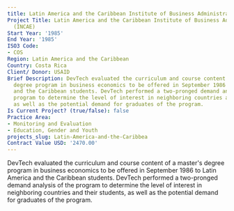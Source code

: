 ```yaml
---
title: Latin America and the Caribbean Institute of Business Administration (INCAE)
Project Title: Latin America and the Caribbean Institute of Business Administration
  (INCAE)
Start Year: '1985'
End Year: '1985'
ISO3 Code:
- COS
Region: Latin America and the Caribbean
Country: Costa Rica
Client/ Donor: USAID
Brief Description: DevTech evaluated the curriculum and course content of a master's
  degree program in business economics to be offered in September 1986 to Latin America
  and the Caribbean students. DevTech performed a two-pronged demand analysis of the
  program to determine the level of interest in neighboring countries and their students,
  as well as the potential demand for graduates of the program.
Is Current Project? (true/false): false
Practice Area:
- Monitoring and Evaluation
- Education, Gender and Youth
projects_slug: Latin-America-and-the-Caribbea
Contract Value USD: '2470.00'
---
```


DevTech evaluated the curriculum and course content of a master's degree program in business economics to be offered in September 1986 to Latin America and the Caribbean students. DevTech performed a two-pronged demand analysis of the program to determine the level of interest in neighboring countries and their students, as well as the potential demand for graduates of the program.
